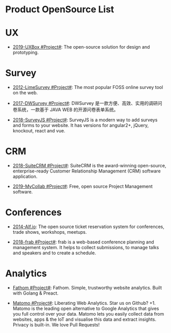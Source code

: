 # Product OpenSource List

# UX

- [2019-UXBox #Project#](https://www.uxbox.io): The open-source solution for design and prototyping.

# Survey

- [2012-LimeSurvey #Project#](https://github.com/LimeSurvey/LimeSurvey): The most popular FOSS online survey tool on the web.

- [2017-DWSurvey #Project#](https://github.com/wkeyuan/DWSurvey): DWSurvey 是一款方便、高效、实用的调研问卷系统，一款基于 JAVA WEB 的开源问卷表单系统。

- [2018-SurveyJS #Project#](https://github.com/surveyjs/survey-library): SurveyJS is a modern way to add surveys and forms to your website. It has versions for angular2+, jQuery, knockout, react and vue.

# CRM

- [2018-SuiteCRM #Project#](https://github.com/salesagility/SuiteCRM): SuiteCRM is the award-winning open-source, enterprise-ready Customer Relationship Management (CRM) software application.

- [2019-MyCollab #Project#](https://github.com/MyCollab/mycollab): Free, open source Project Management software.

# Conferences

- [2014-Alf.io](https://github.com/alfio-event/alf.io): The open source ticket reservation system for conferences, trade shows, workshops, meetups.

- [2018-frab #Project#](https://github.com/frab/frab): frab is a web-based conference planning and management system. It helps to collect submissions, to manage talks and speakers and to create a schedule.

# Analytics

- [Fathom #Project#](https://github.com/usefathom/fathom): Fathom. Simple, trustworthy website analytics. Built with Golang & Preact.

- [Matomo #Project#](https://github.com/matomo-org/matomo): Liberating Web Analytics. Star us on Github? +1. Matomo is the leading open alternative to Google Analytics that gives you full control over your data. Matomo lets you easily collect data from websites, apps & the IoT and visualise this data and extract insights. Privacy is built-in. We love Pull Requests!
